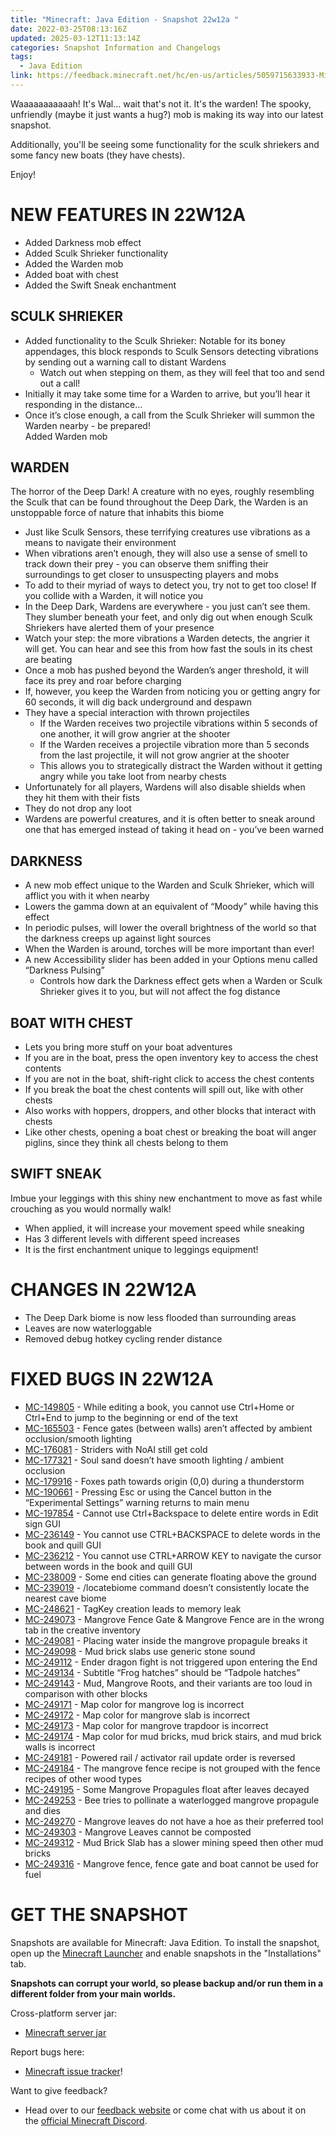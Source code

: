 ```yaml
---
title: "Minecraft: Java Edition - Snapshot 22w12a "
date: 2022-03-25T08:13:16Z
updated: 2025-03-12T11:13:14Z
categories: Snapshot Information and Changelogs
tags:
  - Java Edition
link: https://feedback.minecraft.net/hc/en-us/articles/5059715633933-Minecraft-Java-Edition-Snapshot-22w12a
---
```


Waaaaaaaaaaah! It's Wal... wait that's not it. It's the warden! The spooky, unfriendly (maybe it just wants a hug?) mob is making its way into our latest snapshot. 

Additionally, you'll be seeing some functionality for the sculk shriekers and some fancy new boats (they have chests).

Enjoy!

# NEW FEATURES IN 22W12A

- Added Darkness mob effect
- Added Sculk Shrieker functionality
- Added the Warden mob
- Added boat with chest
- Added the Swift Sneak enchantment

## SCULK SHRIEKER

- Added functionality to the Sculk Shrieker: Notable for its boney appendages, this block responds to Sculk Sensors detecting vibrations by sending out a warning call to distant Wardens
  - Watch out when stepping on them, as they will feel that too and send out a call!
- Initially it may take some time for a Warden to arrive, but you’ll hear it responding in the distance…
- Once it’s close enough, a call from the Sculk Shrieker will summon the Warden nearby - be prepared!  
  Added Warden mob

## WARDEN

The horror of the Deep Dark! A creature with no eyes, roughly resembling the Sculk that can be found throughout the Deep Dark, the Warden is an unstoppable force of nature that inhabits this biome

- Just like Sculk Sensors, these terrifying creatures use vibrations as a means to navigate their environment
- When vibrations aren’t enough, they will also use a sense of smell to track down their prey - you can observe them sniffing their surroundings to get closer to unsuspecting players and mobs
- To add to their myriad of ways to detect you, try not to get too close! If you collide with a Warden, it will notice you
- In the Deep Dark, Wardens are everywhere - you just can’t see them. They slumber beneath your feet, and only dig out when enough Sculk Shriekers have alerted them of your presence
- Watch your step: the more vibrations a Warden detects, the angrier it will get. You can hear and see this from how fast the souls in its chest are beating
- Once a mob has pushed beyond the Warden’s anger threshold, it will face its prey and roar before charging
- If, however, you keep the Warden from noticing you or getting angry for 60 seconds, it will dig back underground and despawn
- They have a special interaction with thrown projectiles
  - If the Warden receives two projectile vibrations within 5 seconds of one another, it will grow angrier at the shooter
  - If the Warden receives a projectile vibration more than 5 seconds from the last projectile, it will not grow angrier at the shooter
  - This allows you to strategically distract the Warden without it getting angry while you take loot from nearby chests
- Unfortunately for all players, Wardens will also disable shields when they hit them with their fists
- They do not drop any loot
- Wardens are powerful creatures, and it is often better to sneak around one that has emerged instead of taking it head on - you’ve been warned

## DARKNESS

- A new mob effect unique to the Warden and Sculk Shrieker, which will afflict you with it when nearby
- Lowers the gamma down at an equivalent of “Moody” while having this effect
- In periodic pulses, will lower the overall brightness of the world so that the darkness creeps up against light sources
- When the Warden is around, torches will be more important than ever!
- A new Accessibility slider has been added in your Options menu called “Darkness Pulsing”
  - Controls how dark the Darkness effect gets when a Warden or Sculk Shrieker gives it to you, but will not affect the fog distance

## BOAT WITH CHEST

- Lets you bring more stuff on your boat adventures
- If you are in the boat, press the open inventory key to access the chest contents
- If you are not in the boat, shift-right click to access the chest contents
- If you break the boat the chest contents will spill out, like with other chests
- Also works with hoppers, droppers, and other blocks that interact with chests
- Like other chests, opening a boat chest or breaking the boat will anger piglins, since they think all chests belong to them

## SWIFT SNEAK

Imbue your leggings with this shiny new enchantment to move as fast while crouching as you would normally walk!

- When applied, it will increase your movement speed while sneaking
- Has 3 different levels with different speed increases
- It is the first enchantment unique to leggings equipment!

# CHANGES IN 22W12A

- The Deep Dark biome is now less flooded than surrounding areas
- Leaves are now waterloggable
- Removed debug hotkey cycling render distance

# FIXED BUGS IN 22W12A

- [MC-149805](https://bugs.mojang.com/browse/MC-149805) - While editing a book, you cannot use Ctrl+Home or Ctrl+End to jump to the beginning or end of the text
- [MC-165503](https://bugs.mojang.com/browse/MC-165503) - Fence gates (between walls) aren’t affected by ambient occlusion/smooth lighting
- [MC-176081](https://bugs.mojang.com/browse/MC-176081) - Striders with NoAI still get cold
- [MC-177321](https://bugs.mojang.com/browse/MC-177321) - Soul sand doesn’t have smooth lighting / ambient occlusion
- [MC-179916](https://bugs.mojang.com/browse/MC-179916) - Foxes path towards origin (0,0) during a thunderstorm
- [MC-190661](https://bugs.mojang.com/browse/MC-190661) - Pressing Esc or using the Cancel button in the “Experimental Settings” warning returns to main menu
- [MC-197854](https://bugs.mojang.com/browse/MC-197854) - Cannot use Ctrl+Backspace to delete entire words in Edit sign GUI
- [MC-236149](https://bugs.mojang.com/browse/MC-236149) - You cannot use CTRL+BACKSPACE to delete words in the book and quill GUI
- [MC-236212](https://bugs.mojang.com/browse/MC-236212) - You cannot use CTRL+ARROW KEY to navigate the cursor between words in the book and quill GUI
- [MC-238009](https://bugs.mojang.com/browse/MC-238009) - Some end cities can generate floating above the ground
- [MC-239019](https://bugs.mojang.com/browse/MC-239019) - /locatebiome command doesn’t consistently locate the nearest cave biome
- [MC-248621](https://bugs.mojang.com/browse/MC-248621) - TagKey creation leads to memory leak
- [MC-249073](https://bugs.mojang.com/browse/MC-249073) - Mangrove Fence Gate & Mangrove Fence are in the wrong tab in the creative inventory
- [MC-249081](https://bugs.mojang.com/browse/MC-249081) - Placing water inside the mangrove propagule breaks it
- [MC-249098](https://bugs.mojang.com/browse/MC-249098) - Mud brick slabs use generic stone sound
- [MC-249112](https://bugs.mojang.com/browse/MC-249112) - Ender dragon fight is not triggered upon entering the End
- [MC-249134](https://bugs.mojang.com/browse/MC-249134) - Subtitle “Frog hatches” should be “Tadpole hatches”
- [MC-249143](https://bugs.mojang.com/browse/MC-249143) - Mud, Mangrove Roots, and their variants are too loud in comparison with other blocks
- [MC-249171](https://bugs.mojang.com/browse/MC-249171) - Map color for mangrove log is incorrect
- [MC-249172](https://bugs.mojang.com/browse/MC-249172) - Map color for mangrove slab is incorrect
- [MC-249173](https://bugs.mojang.com/browse/MC-249173) - Map color for mangrove trapdoor is incorrect
- [MC-249174](https://bugs.mojang.com/browse/MC-249174) - Map color for mud bricks, mud brick stairs, and mud brick walls is incorrect
- [MC-249181](https://bugs.mojang.com/browse/MC-249181) - Powered rail / activator rail update order is reversed
- [MC-249184](https://bugs.mojang.com/browse/MC-249184) - The mangrove fence recipe is not grouped with the fence recipes of other wood types
- [MC-249195](https://bugs.mojang.com/browse/MC-249195) - Some Mangrove Propagules float after leaves decayed
- [MC-249253](https://bugs.mojang.com/browse/MC-249253) - Bee tries to pollinate a waterlogged mangrove propagule and dies
- [MC-249270](https://bugs.mojang.com/browse/MC-249270) - Mangrove leaves do not have a hoe as their preferred tool
- [MC-249303](https://bugs.mojang.com/browse/MC-249303) - Mangrove Leaves cannot be composted
- [MC-249312](https://bugs.mojang.com/browse/MC-249312) - Mud Brick Slab has a slower mining speed then other mud bricks
- [MC-249316](https://bugs.mojang.com/browse/MC-249316) - Mangrove fence, fence gate and boat cannot be used for fuel

# GET THE SNAPSHOT

Snapshots are available for Minecraft: Java Edition. To install the snapshot, open up the [Minecraft Launcher](https://www.minecraft.net/download.html) and enable snapshots in the "Installations" tab.

**Snapshots can corrupt your world, so please backup and/or run them in a different folder from your main worlds.**

Cross-platform server jar:

- [Minecraft server jar](https://launcher.mojang.com/v1/objects/f238cf129a0848effe5037d8aaefe3f1f350b689/server.jar)

Report bugs here:

- [Minecraft issue tracker](https://bugs.mojang.com/browse/MC)!

Want to give feedback?

- Head over to our [feedback website](https://aka.ms/JavaSnapshotFeedback?ref=minecraftnet) or come chat with us about it on the [official Minecraft Discord](https://discordapp.com/invite/minecraft).
